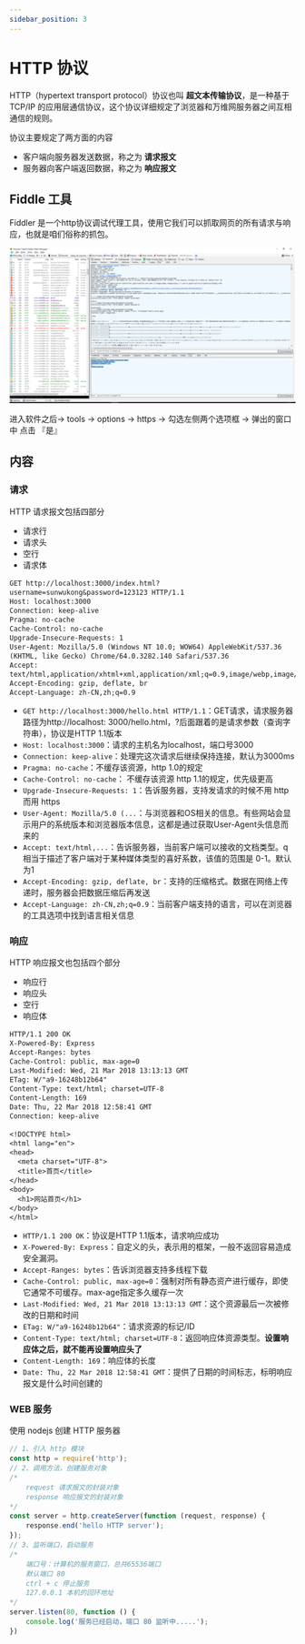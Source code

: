 ```yaml
---
sidebar_position: 3
---
```


# HTTP 协议

HTTP（hypertext transport protocol）协议也叫 **超文本传输协议**，是一种基于 TCP/IP 的应用层通信协议，这个协议详细规定了浏览器和万维网服务器之间互相通信的规则。

协议主要规定了两方面的内容

* 客户端向服务器发送数据，称之为 **请求报文**
* 服务器向客户端返回数据，称之为 **响应报文**

## Fiddle 工具

Fiddler 是一个http协议调试代理工具，使用它我们可以抓取网页的所有请求与响应，也就是咱们俗称的抓包。

![](./img/Fiddler.png)

进入软件之后-> tools -> options -> https -> 勾选左侧两个选项框 -> 弹出的窗口中 点击 『是』

## 内容

### 请求

HTTP 请求报文包括四部分

* 请求行
* 请求头
* 空行
* 请求体

```http request
GET http://localhost:3000/index.html?username=sunwukong&password=123123 HTTP/1.1
Host: localhost:3000
Connection: keep-alive
Pragma: no-cache
Cache-Control: no-cache
Upgrade-Insecure-Requests: 1
User-Agent: Mozilla/5.0 (Windows NT 10.0; WOW64) AppleWebKit/537.36 (KHTML, like Gecko) Chrome/64.0.3282.140 Safari/537.36
Accept: text/html,application/xhtml+xml,application/xml;q=0.9,image/webp,image/apng,*/*;q=0.8
Accept-Encoding: gzip, deflate, br
Accept-Language: zh-CN,zh;q=0.9
```

* `GET http://localhost:3000/hello.html HTTP/1.1`：GET请求，请求服务器路径为http://localhost:
  3000/hello.html，?后面跟着的是请求参数（查询字符串），协议是HTTP 1.1版本
* `Host: localhost:3000`：请求的主机名为localhost，端口号3000
* `Connection: keep-alive`：处理完这次请求后继续保持连接，默认为3000ms
* `Pragma: no-cache`：不缓存该资源，http 1.0的规定
* `Cache-Control: no-cache`： 不缓存该资源 http 1.1的规定，优先级更高
* `Upgrade-Insecure-Requests: 1`：告诉服务器，支持发请求的时候不用 http 而用 https
* `User-Agent: Mozilla/5.0 (...`：与浏览器和OS相关的信息。有些网站会显示用户的系统版本和浏览器版本信息，这都是通过获取User-Agent头信息而来的
* `Accept: text/html,...`：告诉服务器，当前客户端可以接收的文档类型。q 相当于描述了客户端对于某种媒体类型的喜好系数，该值的范围是 0-1。默认为1
* `Accept-Encoding: gzip, deflate, br`：支持的压缩格式。数据在网络上传递时，服务器会把数据压缩后再发送
* `Accept-Language: zh-CN,zh;q=0.9`：当前客户端支持的语言，可以在浏览器的工具选项中找到语言相关信息

### 响应

HTTP 响应报文也包括四个部分

- 响应行
- 响应头
- 空行
- 响应体

```http request
HTTP/1.1 200 OK
X-Powered-By: Express
Accept-Ranges: bytes
Cache-Control: public, max-age=0
Last-Modified: Wed, 21 Mar 2018 13:13:13 GMT
ETag: W/"a9-16248b12b64"
Content-Type: text/html; charset=UTF-8
Content-Length: 169
Date: Thu, 22 Mar 2018 12:58:41 GMT
Connection: keep-alive

<!DOCTYPE html>
<html lang="en">
<head>
  <meta charset="UTF-8">
  <title>首页</title>
</head>
<body>
  <h1>网站首页</h1>
</body>
</html>
```

* `HTTP/1.1 200 OK`：协议是HTTP 1.1版本，请求响应成功
* `X-Powered-By: Express`：自定义的头，表示用的框架，一般不返回容易造成安全漏洞。
* `Accept-Ranges: bytes`：告诉浏览器支持多线程下载
* `Cache-Control: public, max-age=0`：强制对所有静态资产进行缓存，即使它通常不可缓存。max-age指定多久缓存一次
* `Last-Modified: Wed, 21 Mar 2018 13:13:13 GMT`：这个资源最后一次被修改的日期和时间
* `ETag: W/"a9-16248b12b64"`：请求资源的标记/ID
* `Content-Type: text/html; charset=UTF-8`：返回响应体资源类型。**设置响应体之后，就不能再设置响应头了**
* `Content-Length: 169`：响应体的长度
* `Date: Thu, 22 Mar 2018 12:58:41 GMT`：提供了日期的时间标志，标明响应报文是什么时间创建的

### WEB 服务

使用 nodejs 创建 HTTP 服务器

```javascript
// 1、引入 http 模块
const http = require('http');
// 2、调用方法，创建服务对象
/*
    request 请求报文的封装对象
    response 响应报文的封装对象
*/
const server = http.createServer(function (request, response) {
    response.end('hello HTTP server');
});
// 3、监听端口，启动服务
/*
    端口号：计算机的服务窗口，总共65536端口
    默认端口 80
    ctrl + c 停止服务
    127.0.0.1 本机的回环地址
*/
server.listen(80, function () {
    console.log('服务已经启动，端口 80 监听中.....');
})
```
